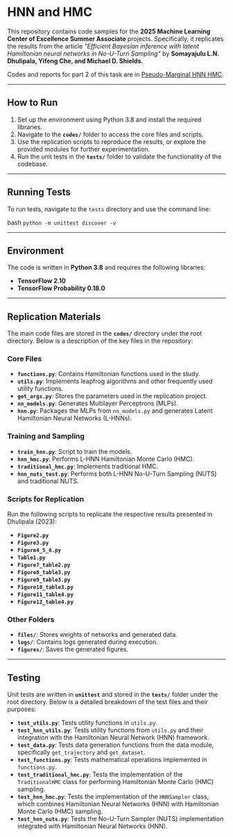 # HNN and HMC

This repository contains code samples for the **2025 Machine Learning Center of Excellence Summer Associate** projects. Specifically, it replicates the results from the article *"Efficient Bayesian inference with latent Hamiltonian neural networks in No-U-Turn Sampling"* by **Somayajulu L.N. Dhulipala, Yifeng Che, and Michael D. Shields**.

Codes and reports for part 2 of this task are in [Pseudo-Marginal HNN HMC](https://github.com/HongxiaoChen/JPMC-part-2).

---

## How to Run

1. Set up the environment using Python 3.8 and install the required libraries.
2. Navigate to the **`codes/`** folder to access the core files and scripts.
3. Use the replication scripts to reproduce the results, or explore the provided modules for further experimentation.
4. Run the unit tests in the **`tests/`** folder to validate the functionality of the codebase.

---

## Running Tests

To run tests, navigate to the `tests` directory and use the command line:

bash
`python -m unittest discover -v `

---

## Environment

The code is written in **Python 3.8** and requires the following libraries:

- **TensorFlow 2.10**
- **TensorFlow Probability 0.18.0**

---

## Replication Materials

The main code files are stored in the **`codes/`** directory under the root directory. Below is a description of the key files in the repository:

### Core Files
- **`functions.py`**: Contains Hamiltonian functions used in the study.
- **`utils.py`**: Implements leapfrog algorithms and other frequently used utility functions.
- **`get_args.py`**: Stores the parameters used in the replication project.
- **`nn_models.py`**: Generates Multilayer Perceptrons (MLPs).
- **`hnn.py`**: Packages the MLPs from `nn_models.py` and generates Latent Hamiltonian Neural Networks (L-HNNs).

### Training and Sampling
- **`train_hnn.py`**: Script to train the models.
- **`hnn_hmc.py`**: Performs L-HNN Hamiltonian Monte Carlo (HMC).
- **`traditional_hmc.py`**: Implements traditional HMC.
- **`hnn_nuts_test.py`**: Performs both L-HNN No-U-Turn Sampling (NUTS) and traditional NUTS.

### Scripts for Replication
Run the following scripts to replicate the respective results presented in Dhulipala (2023):

- **`Figure2.py`**
- **`Figure3.py`**
- **`Figure4_5_6.py`**
- **`Table1.py`**
- **`Figure7_table2.py`**
- **`Figure8_table3.py`**
- **`Figure9_table3.py`**
- **`Figure10_table3.py`**
- **`Figure11_table4.py`**
- **`Figure12_table4.py`**

### Other Folders
- **`files/`**: Stores weights of networks and generated data.
- **`logs/`**: Contains logs generated during execution.
- **`figures/`**: Saves the generated figures.

---

## Testing

Unit tests are written in **`unittest`** and stored in the **`tests/`** folder under the root directory. Below is a detailed breakdown of the test files and their purposes:

- **`test_utils.py`**: Tests utility functions in `utils.py`.
- **`test_hnn_utils.py`**: Tests utility functions from `utils.py` and their integration with the Hamiltonian Neural Network (HNN) framework.
- **`test_data.py`**: Tests data generation functions from the data module, specifically `get_trajectory` and `get_dataset`.
- **`test_functions.py`**: Tests mathematical operations implemented in `functions.py`.
- **`test_traditional_hmc.py`**: Tests the implementation of the `TraditionalHMC` class for performing Hamiltonian Monte Carlo (HMC) sampling.
- **`test_hnn_hmc.py`**: Tests the implementation of the `HNNSampler` class, which combines Hamiltonian Neural Networks (HNN) with Hamiltonian Monte Carlo (HMC) sampling.
- **`test_hnn_nuts.py`**: Tests the No-U-Turn Sampler (NUTS) implementation integrated with Hamiltonian Neural Networks (HNN).


